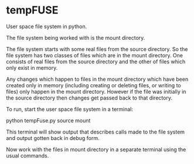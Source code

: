 # tempFUSE
User space file system in python.

The file system being worked with is the mount directory.

The file system starts with some real files from the source directory. So the file system has two classes of files which are in the mount directory. One consists of real files from the source directory and the other of files which only exist in memory.

Any changes which happen to files in the mount directory which have been created only in memory (including creating or deleting files, or writing to files) only happen in the mount directory. However if the file was initially in the source directory then changes get passed back to that directory.

To run, start the user space file system in a terminal:

python tempFuse.py source mount

This terminal will show output that describes calls made to the file system and output gotten back in debug form.

Now work with the files in mount directory in a separate terminal using the usual commands.
